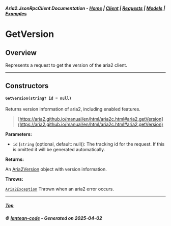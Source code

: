 ##### Aria2.JsonRpcClient Documentation  - [Home](index.md) | [Client](client.md) | [Requests](requests.md) | [Models](models.md) | [Examples](examples.md)

# GetVersion

## Overview

Represents a request to get the version of the aria2 client.

---

## Constructors
#### `GetVersion(string? id = null)`

Returns version information of aria2, including enabled features.

> [https://aria2.github.io/manual/en/html/aria2c.html#aria2.getVersion](https://aria2.github.io/manual/en/html/aria2c.html#aria2.getVersion)

**Parameters:**
<a id="GetVersion_string__id___null_id"></a>
- `id` (`string` (optional, default: null)): The tracking id for the request. If this is omitted it will be generated automatically.

**Returns:**

An [Aria2Version](model_Aria2Version.md) object with version information.

**Throws:**

[`Aria2Exception`](Aria2Exception.md)
Thrown when an aria2 error occurs.

---




##### [Top](#top)
##### © [lantean-code](https://github.com/lantean-code) - _Generated on 2025-04-02_
